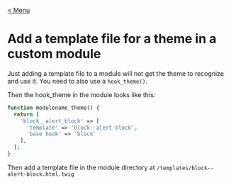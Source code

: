 [< Menu](../README.md)

# Add a template file for a theme in a custom module
Just adding a template file to a module will not get the theme to recognize and use it. You need to also use a `hook_theme()`.

Then the hook_theme in the module looks like this:

```php
function modulename_theme() {
  return [
    'block__alert_block' => [
      'template' => 'block--alert-block',
      'base hook' => 'block'
    ],
  ];
}
```

Then add a template file in the module directory at `/templates/block--alert-block.html.twig`